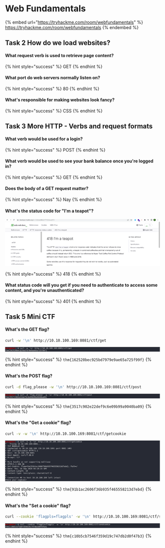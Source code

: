 # Web Fundamentals

{% embed url="https://tryhackme.com/room/webfundamentals" %}
https://tryhackme.com/room/webfundamentals
{% endembed %}

## Task 2 How do we load websites?

#### What request verb is used to retrieve page content?

{% hint style="success" %}
GET
{% endhint %}

#### What port do web servers normally listen on?

{% hint style="success" %}
80
{% endhint %}

#### What's responsible for making websites look fancy?

{% hint style="success" %}
CSS
{% endhint %}

## Task 3 More HTTP - Verbs and request formats

#### What verb would be used for a login?

{% hint style="success" %}
POST
{% endhint %}

#### What verb would be used to see your bank balance once you're logged in?

{% hint style="success" %}
GET
{% endhint %}

#### Does the body of a GET request matter?

{% hint style="success" %}
Nay
{% endhint %}

#### **What's the status code for "I'm a teapot"?**

![](<../../.gitbook/assets/Screenshot from 2022-04-16 05-17-11.png>)

{% hint style="success" %}
418
{% endhint %}

#### What status code will you get if you need to authenticate to access some content, and you're unauthenticated?

{% hint style="success" %}
401
{% endhint %}

## Task 5 Mini CTF

#### What's the GET flag?

```bash
curl -w '\n' http://10.10.100.169:8081/ctf/get
```

![](<../../.gitbook/assets/Screenshot from 2020-09-10 12-10-30.png>)

{% hint style="success" %}
`thm{162520bec925bd7979e9ae65a725f99f}`
{% endhint %}

#### What's the POST flag?

```bash
curl -d flag_please -w '\n' http://10.10.100.169:8081/ctf/post
```

![](<../../.gitbook/assets/Screenshot from 2020-09-10 12-12-23.png>)

{% hint style="success" %}
`thm{3517c902e22def9c6e09b99a9040ba09}`
{% endhint %}

#### **What's the "Get a cookie" flag?**

```bash
curl -v -w '\n' http://10.10.100.169:8081/ctf/getcookie
```

![](<../../.gitbook/assets/Screenshot from 2020-09-10 12-15-38.png>)

{% hint style="success" %}
`thm{91b1ac2606f36b935f465558213d7ebd}`
{% endhint %}

#### What's the "Set a cookie" flag?

```bash
curl --cookie 'flagpls=flagpls' -w '\n' http://10.10.100.169:8081/ctf/sendcookie
```

![](<../../.gitbook/assets/Screenshot from 2020-09-10 12-17-29.png>)

{% hint style="success" %}
`thm{c10b5cb7546f359d19c747db2d0f47b3}`
{% endhint %}
